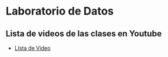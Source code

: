 # Laboratorio de Datos

## Lista de videos de las clases en Youtube

- [LIsta de Video](shttps://www.youtube.com/playlist?list=PLNbPNPgqTfs7p5nNuHuZfp_-pYkkGexM2https://www.youtube.com/playlist?list=PLNbPNPgqTfs7p5nNuHuZfp_-pYkkGexM2)